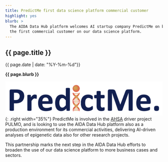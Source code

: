 ```yaml
---
title: PredictMe first data science platform commercial customer
highlight: yes
blurb: >
  The AIDA Data Hub platform welcomes AI startup company PredictMe on board as
  the first commercial customer on our data science platform.
---
```

## {{ page.title }}
<span class="small">{{ page.date | date: "%Y-%m-%d"}}</span>

<b>{{ page.blurb }}</b>

![SCAPIS logo](/assets/images/logos/predictme.png){: .right width="35%"}
PredictMe is involved in the [AHSA](/about/engagements/asha)
driver project PULMO, and is looking to use the AIDA Data Hub platform also as a
production environment for its commercial activities, delivering AI-driven
analyses of epigenetic data also for other research projects.

This partnership marks the next step in the AIDA Data Hub efforts to broaden the
use of our data science platform to more business cases and sectors.
